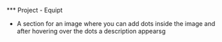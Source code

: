 *** Project - Equipt
- A section for an image where you can add dots inside the image and after hovering over the dots a description appearsg
